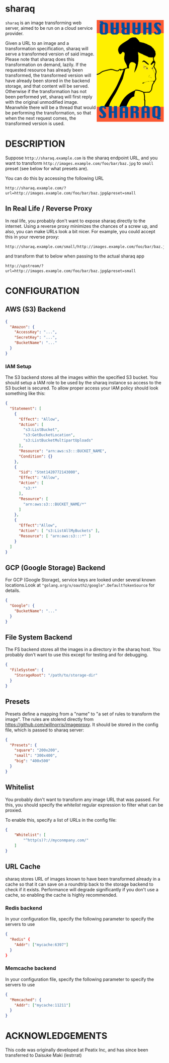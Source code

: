 # sharaq

<img align="right" src="./etc/sharaq.png" width="213" height="323">

`sharaq` is an image transforming web server, aimed to be run on a cloud
service provider.

Given a URL to an image and a transformation specification, sharaq will serve
a transformed version of said image. Please note that sharaq does this transformation on demand, lazily. If the requested resource has already been transformed,
the transformed version will have already been stored in the backend storage, and that content will be served. Otherwise if the transformation has not been performed yet, sharaq will first reply with the original unmodified image. Meanwhile there will be a thread that would be performing the transformation, so that when the next request comes, the transformed version is used.

# DESCRIPTION

Suppose `http://sharaq.example.com` is the sharaq endpoint URL, and you want to transform `http://images.example.com/foo/bar/baz.jpg` to `small` preset (see below for what presets are).

You can do this by accessing the following URL

    http://sharaq.example.com/?url=http://images.example.com/foo/bar/baz.jpg&preset=small

## In Real Life / Reverse Proxy

In real life, you probably don't want to expose sharaq directly to the internet. Using a reverse proxy minimizes the chances of a screw up, and also, you can make URLs look a bit nicer. For example, you could accept this in your reverse proxy:

    http://sharaq.example.com/small/http://images.example.com/foo/bar/baz.jpg

and transform that to below when passing to the actual sharaq app

    http://upstream/?url=http://images.example.com/foo/bar/baz.jpg&preset=small

# CONFIGURATION

## AWS (S3) Backend

```json
{
  "Amazon": {
    "AccessKey": "...",
    "SecretKey": "...",
    "BucketName": "..."
  }
}
```

### IAM Setup 

The S3 backend stores all the images within the specified S3 bucket. You should setup a IAM role to be used by the sharaq instance so access to the S3 bucket is secured. To allow proper access your IAM policy should look something like this:

```json
{
  "Statement": [
    {
      "Effect": "Allow",
      "Action": [
        "s3:ListBucket",
        "s3:GetBucketLocation",
        "s3:ListBucketMultipartUploads"
      ],
      "Resource": "arn:aws:s3:::BUCKET_NAME",
      "Condition": {}
    },
    {
      "Sid": "Stmt1420772143000",
      "Effect": "Allow",
      "Action": [
        "s3:*"
      ],
      "Resource": [
        "arn:aws:s3:::BUCKET_NAME/*"
      ]
    },
    {
      "Effect":"Allow",
      "Action": [ "s3:ListAllMyBuckets" ],
      "Resource": [ "arn:aws:s3:::*" ]
    }
  ]
}
```

## GCP (Google Storage) Backend

For GCP (Google Storage), service keys are looked under several known locations.Look at `"golang.org/x/oauth2/google".DefaultTokenSource` for details.

```json
{
  "Google": {
    "BucketName": "..."
  }
}
```
## File System Backend

The FS backend stores all the images in a directory in the sharaq host. You probably don't want to use this except for testing and for debugging.

```json
{
  "FileSystem": {
    "StorageRoot": "/path/to/storage-dir"
  }
}
```

## Presets

Presets define a mapping from a "name" to "a set of rules to transform the image".
The rules are stolend directly from https://github.com/willnorris/imageproxy. It should
be stored in the config file, which is passed to sharaq server:

```json
{
  "Presets": {
    "square": "200x200",
    "small": "300x400",
    "big": "400x500"
  }
}
```

## Whitelist

You probably don't want to transform any image URL that was passed. For this, you should
specify the *whitelist* regular expression to filter what can be proxied.

To enable this, specify a list of URLs in the config file:

```json
{
    "Whitelist": [
        "^http(s)?://myconmpany.com/"
    ]
}
```

## URL Cache

sharaq stores URL of images known to have been transformed already in a cache so that it can save on a roundtrip back to the storage backend to check if it exists. Performance will degrade significantly if you don't use a cache, so enabling the cache is highly recommended.

### Redis backend

In your configuration file, specify the following parameter to specify the servers to use

```json
{
  "Redis" {
    "Addr": ["mycache:6397"]
  }
}
```

### Memcache backend

In your configuration file, specify the following parameter to specify the servers to use

```json
{
  "Memcached": {
    "Addr": ["mycache:11211"]
  }
}
```

# ACKNOWLEDGEMENTS

This code was originally developed at Peatix Inc, and has since been transferred to Daisuke Maki (lestrrat)
